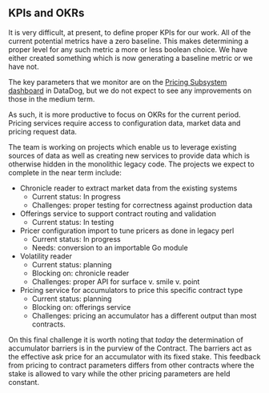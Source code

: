 ## KPIs and OKRs

It is very difficult, at present, to define proper KPIs for our work.  All of
the current potential metrics have a zero baseline.  This makes determining a
proper level for any such metric a more or less boolean choice.  We have either
created something which is now generating a baseline metric or we have not.

The key parameters that we monitor are on the [Pricing Subsystem dashboard](https://app.datadoghq.com/dashboard/8u5-s2a-4rk/pricing-subsystem?fromUser=false&refresh_mode=sliding&view=spans&from_ts=1716116672725&to_ts=1716289472725&live=true) in DataDog, but we do not expect to see any improvements on those in the medium term.

As such, it is more productive to focus on OKRs for the current period.  Pricing
services require access to configuration data, market data and pricing request
data.

The team is working on projects which enable us to leverage existing sources of
data as well as creating new services to provide data which is otherwise hidden
in the monolithic legacy code.  The projects we expect to complete in the near
term include:

- Chronicle reader to extract market data from the existing systems
    - Current status: In progress
    - Challenges: proper testing for correctness against production data
- Offerings service to support contract routing and validation
    - Current status: In testing
- Pricer configuration import to tune pricers as done in legacy perl
    - Current status: In progress
    - Needs: conversion to an importable Go module
- Volatility reader
    - Current status: planning
    - Blocking on: chronicle reader
    - Challenges: proper API for surface v. smile v. point
- Pricing service for accumulators to price this specific contract type
    - Current status: planning
    - Blocking on: offerings service
    - Challenges: pricing an accumulator has a different output than most contracts.

On this final challenge it is worth noting that *today* the determination of
accumulator barriers is in the purview of the Contract. The barriers act as the
effective ask price for an accumulator with its fixed stake. This feedback
from pricing to contract parameters differs from other contracts where the
stake is allowed to vary while the other pricing parameters are held constant.
